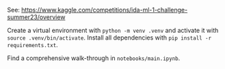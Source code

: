 See: https://www.kaggle.com/competitions/ida-ml-1-challenge-summer23/overview

Create a virtual environment with `python -m venv .venv` and activate it with `source .venv/bin/activate`.
Install all dependencies with `pip install -r requirements.txt`.

Find a comprehensive walk-through in `notebooks/main.ipynb`.
